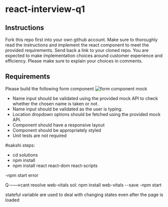 # react-interview-q1

## Instructions

Fork this repo first into your own github account. Make sure to thoroughly read the instructions and implement the react component to meet the provided requirements. Send back a link to your cloned repo. You are expected to make implementation choices around customer experience and efficiency. Please make sure to explain your choices in comments.

## Requirements

Please build the following form component
![form component mock](./mock.png)

* Name input should be validated using the provided mock API to check whether the chosen name is taken or not.
* Name input should be validated as the user is typing.
* Location dropdown options should be fetched using the provided mock API.
* Component should have a responsive layout
* Component should be appropriately styled
* Unit tests are not required



#sakshi steps:
- cd solutions
- npm install
- npm install react react-dom react-scripts

-npm start error

Q--->cant resolve web-vitals 
sol: npm install web-vitals --save
-npm start

stateful variable are used to deal with changing states even after the page is loaded